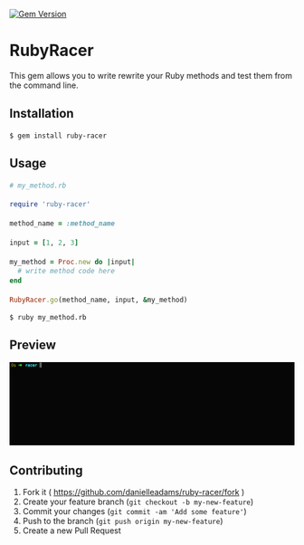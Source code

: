 [![Gem Version](https://badge.fury.io/rb/ruby-racer.svg)](https://badge.fury.io/rb/ruby-racer)
# RubyRacer

This gem allows you to write rewrite your Ruby methods and test them from the command line.

## Installation

    $ gem install ruby-racer

## Usage

```ruby
# my_method.rb

require 'ruby-racer'

method_name = :method_name

input = [1, 2, 3]

my_method = Proc.new do |input|
  # write method code here
end

RubyRacer.go(method_name, input, &my_method)
```

    $ ruby my_method.rb

## Preview

![Ruby Racer Preview](https://github.com/danielleadams/ruby-racer/blob/master/preview.gif)

## Contributing

1. Fork it ( https://github.com/danielleadams/ruby-racer/fork )
2. Create your feature branch (`git checkout -b my-new-feature`)
3. Commit your changes (`git commit -am 'Add some feature'`)
4. Push to the branch (`git push origin my-new-feature`)
5. Create a new Pull Request
